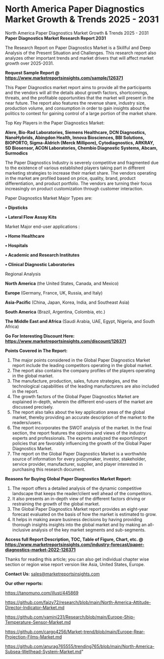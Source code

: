 # North America Paper Diagnostics Market Growth & Trends 2025 - 2031
North America Paper Diagnostics Market Growth & Trends 2025 - 2031
<strong>Paper Diagnostics Market Research Report 2031</strong>

The Research Report on Paper Diagnostics Market is a Skillful and Deep Analysis of the Present Situation and Challenges. This research report also analyzes other important trends and market drivers that will affect market growth over 2025-2031.

<strong>Request Sample Report @ <a href=https://www.marketreportsinsights.com/sample/126371>https://www.marketreportsinsights.com/sample/126371</a></strong>

This Paper Diagnostics market report aims to provide all the participants and the vendors will all the details about growth factors, shortcomings, threats, and the profitable opportunities that the market will present in the near future. The report also features the revenue share, industry size, production volume, and consumption in order to gain insights about the politics to contest for gaining control of a large portion of the market share.

Top Key Players in the Paper Diagnostics Market:

<strong>Alere, Bio-Rad Laboratories, Siemens Healthcare, DCN Diagnostics, NanoHybrids, Abingdon Health, Innova Biosciences, BBI Solutions, BIOPORTO, Sigma-Aldrich (Merck Millipore), Cytodiagnostics, ARKRAY, SD Biosensor, ACON Laboratories, Chembio Diagnostic Systems, Abcam, Surmodics</strong>

The Paper Diagnostics Industry is severely competitive and fragmented due to the existence of various established players taking part in different marketing strategies to increase their market share. The vendors operating in the market are profiled based on price, quality, brand, product differentiation, and product portfolio. The vendors are turning their focus increasingly on product customization through customer interaction.

Paper Diagnostics Market Major Types are:

<strong>• Dipsticks

• Lateral Flow Assay Kits</strong>

Market Major end-user applications :

<strong>• Home Healthcare

• Hospitals

• Academic and Research Institutes

• Clinical Diagnostic Laboratories</strong>

Regional Analysis

</u><strong><b>North America</b></strong> (the United States, Canada, and Mexico)

<strong><b>Europe </b></strong>(Germany, France, UK, Russia, and Italy)

<strong><b>Asia-Pacific</b></strong> (China, Japan, Korea, India, and Southeast Asia)

<strong><b>South America</b></strong> (Brazil, Argentina, Colombia, etc.)

<strong><b>The Middle East and Africa</b></strong> (Saudi Arabia, UAE, Egypt, Nigeria, and South Africa)

<strong>Go For Interesting Discount Here: <a href=https://www.marketreportsinsights.com/discount/126371>https://www.marketreportsinsights.com/discount/126371</a></strong>

<strong>Points Covered in The Report:</strong>
<ol>
  <li>The major points considered in the Global Paper Diagnostics Market report include the leading competitors operating in the global market.</li>
  <li>The report also contains the company profiles of the players operating in the global market.</li>
  <li>The manufacture, production, sales, future strategies, and the technological capabilities of the leading manufacturers are also included in the report.</li>
  <li>The growth factors of the Global Paper Diagnostics Market are explained in-depth, wherein the different end-users of the market are discussed precisely.</li>
  <li>The report also talks about the key application areas of the global market, thereby providing an accurate description of the market to the readers/users.</li>
  <li>The report incorporates the SWOT analysis of the market. In the final section, the report features the opinions and views of the industry experts and professionals. The experts analyzed the export/import policies that are favorably influencing the growth of the Global Paper Diagnostics Market.</li>
  <li>The report on the Global Paper Diagnostics Market is a worthwhile source of information for every policymaker, investor, stakeholder, service provider, manufacturer, supplier, and player interested in purchasing this research document.</li>
</ol>
<strong>Reasons for Buying Global Paper Diagnostics Market Report:</strong>

<ol>
  <li>The report offers a detailed analysis of the dynamic competitive landscape that keeps the reader/client well ahead of the competitors.</li>
  <li>It also presents an in-depth view of the different factors driving or restraining the growth of the global market.</li>
  <li>The Global Paper Diagnostics Market report provides an eight-year forecast evaluated on the basis of how the market is estimated to grow.</li>
  <li>It helps in making aware business decisions by having providing thorough insights insights into the global market and by making an all-inclusive analysis of the key market segments and sub-segments.</li>
</ol>
<strong>Access full Report Description, TOC, Table of Figure, Chart, etc. @ <a href=https://www.marketreportsinsights.com/industry-forecast/paper-diagnostics-market-2022-126371>https://www.marketreportsinsights.com/industry-forecast/paper-diagnostics-market-2022-126371</a></strong>


Thanks for reading this article; you can also get individual chapter wise section or region wise report version like Asia, United States, Europe.

<strong>Contact Us:</strong>
sales@marketreportsinsights.com

<strong>Our other reports:</strong>

<a href=https://tanomuno.com/illust/445869>https://tanomuno.com/illust/445869</a>

<a href=https://github.com/faizy72/research/blob/main/North-America-Attitude-Director-Indicator-Market.md>https://github.com/faizy72/research/blob/main/North-America-Attitude-Director-Indicator-Market.md</a>

<a href=https://github.com/yamini231/Research/blob/main/Europe-Ship-Temperature-Sensor-Market.md>https://github.com/yamini231/Research/blob/main/Europe-Ship-Temperature-Sensor-Market.md</a>

<a href=https://github.com/cargo4256/Market-trend/blob/main/Europe-Rear-Projection-Films-Market.md>https://github.com/cargo4256/Market-trend/blob/main/Europe-Rear-Projection-Films-Market.md</a>

<a href=https://github.com/anurag765555/trending765/blob/main/North-America-Subsea-Wellhead-System-Market.md>https://github.com/anurag765555/trending765/blob/main/North-America-Subsea-Wellhead-System-Market.md</a>"
